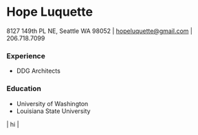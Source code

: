 # Hope Luquette
8127 149th PL NE, Seattle WA 98052 | [hopeluquette@gmail.com](mailto:hopeluquette@gmail.com) | 206.718.7099
### Experience
+ DDG Architects

### Education 
+ University of Washington
+ Louisiana State University

| hi |
